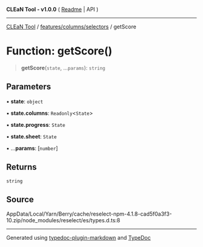**CLEaN Tool - v1.0.0** ( [Readme](../../../../README.md) \| API )

***

[CLEaN Tool](../../../../modules.md) / [features/columns/selectors](../README.md) / getScore

# Function: getScore()

> **getScore**(`state`, ...`params`): `string`

## Parameters

▪ **state**: `object`

▪ **state.columns**: `Readonly`\<`State`\>

▪ **state.progress**: `State`

▪ **state.sheet**: `State`

▪ ...**params**: [`number`]

## Returns

`string`

## Source

AppData/Local/Yarn/Berry/cache/reselect-npm-4.1.8-cad5f0a3f3-10.zip/node\_modules/reselect/es/types.d.ts:8

***

Generated using [typedoc-plugin-markdown](https://www.npmjs.com/package/typedoc-plugin-markdown) and [TypeDoc](https://typedoc.org/)
